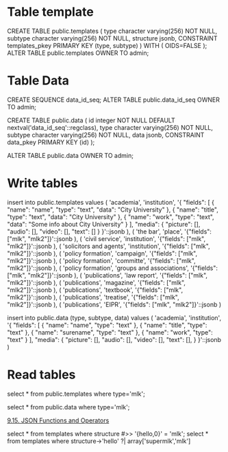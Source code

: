 
# Table template

CREATE TABLE public.templates
(
  type character varying(256) NOT NULL,
  subtype character varying(256) NOT NULL,
  structure jsonb,
  CONSTRAINT templates_pkey PRIMARY KEY (type, subtype)
)
WITH (
  OIDS=FALSE
);
ALTER TABLE public.templates
  OWNER TO admin;

# Table Data

CREATE SEQUENCE data_id_seq;
ALTER TABLE public.data_id_seq
  OWNER TO admin;

CREATE TABLE public.data
(
  id integer NOT NULL DEFAULT nextval('data_id_seq'::regclass),
  type character varying(256) NOT NULL,
  subtype character varying(256) NOT NULL,
  data jsonb,
  CONSTRAINT data_pkey PRIMARY KEY (id)
);

ALTER TABLE public.data
  OWNER TO admin;

# Write tables

insert into
  public.templates
values
  (
    'academia',
    'institution',
    '{
      "fields": [
        {
          "name": "name",
          "type": "text",
          "data": "City University"
        },
        {
          "name": "title",
          "type": "text",
          "data": "City University"
        },
        {
          "name": "work",
          "type": "text",
          "data": "Some info about City University"
        }
      ],
      "media": {
        "picture": [],
        "audio": [],
        "video": [],
        "text": []
      }
    }'::jsonb
  ),
  (
    'the bar',
    'place',
    '{"fields": ["mlk", "mlk2"]}'::jsonb
  ),
  (
    'civil service',
    'institution',
    '{"fields": ["mlk", "mlk2"]}'::jsonb
  ),
  (
    'solicitors and agents',
    'institution',
    '{"fields": ["mlk", "mlk2"]}'::jsonb
  ),
  (
    'policy formation',
    'campaign',
    '{"fields": ["mlk", "mlk2"]}'::jsonb
  ),
  (
    'policy formation',
    'committe',
    '{"fields": ["mlk", "mlk2"]}'::jsonb
  ),
  (
    'policy formation',
    'groups and associations',
    '{"fields": ["mlk", "mlk2"]}'::jsonb
  ),
  (
    'publications',
    'law report',
    '{"fields": ["mlk", "mlk2"]}'::jsonb
  ),
  (
    'publications',
    'magazine',
    '{"fields": ["mlk", "mlk2"]}'::jsonb
  ),
  (
    'publications',
    'textbook',
    '{"fields": ["mlk", "mlk2"]}'::jsonb
  ),
  (
    'publications',
    'treatise',
    '{"fields": ["mlk", "mlk2"]}'::jsonb
  ),
  (
    'publications',
    'EIPR',
    '{"fields": ["mlk", "mlk2"]}'::jsonb
  )


insert into public.data (type, subtype, data) values (
    'academia',
    'institution',
    '{
      "fields": [
        {
          "name": "name",
          "type": "text"
        },
        {
          "name": "title",
          "type": "text"
        },
        {
          "name": "surename",
          "type": "text"
        },
        {
          "name": "work",
          "type": "text"
        }
      ],
      "media": {
        "picture": [],
        "audio": [],
        "video": [],
        "text": [],
      }
    }'::jsonb
  )



# Read tables

select * from public.templates where type='mlk';

select * from public.data where type='mlk';

[9.15. JSON Functions and Operators](https://www.postgresql.org/docs/9.5/static/functions-json.html)

select * from templates where structure #>> '{hello,0}' = 'mlk';
select * from templates where structure->'hello' ?| array['supermlk','mlk']
